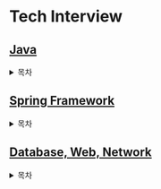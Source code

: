 # Tech Interview
## [Java](https://github.com/ComputerScienceStudy/tech-interview/blob/main/KHY/Content/Java.md)
<details>
<summary>목차</summary>

- JVM 동작 과정/원리
- GC(Garbage Collector)의 종류와 동작 과정/원리
- Java 언어 기초
    - 정적 타입 언어와 동적 타입 언어의 차이
    - Java 코드의 컴파일 과정
    - 각 변수 타입이 몇 byte인지, primitive type과 reference type 인지
    - overriding vs overloading 개념과 활용
    - 접근자 종류와 기능
    - final 키워드
    - Generic의 개념
    - ThreadLocal이 무엇이고 언제 활용되는지
    - static이란 무엇인가요?
      - java의 non-static 멤버와 static 멤버의 차이 
      - java의 main 메서드가 static인 이유
    - Wrapper Class란 무엇인가요?
    - Getter와 Setter를 사용해야하는 이유에 대해서 설명해주세요.
    - Lombok
- 객체지향
    - 객체지향에 대해서 설명해주세요. 
    - SOLID(객체지향 5대원칙)에 대해서 설명해주세요.
- 오류처리
    - Checked Exception과 Unchecked Exception에 대해 설명해주세요. 스프링 트랜잭션 추상화에서 rollback 대상은 무엇일까요?
    - 자바의 동시성 이슈(공유자원 접근)에 대해 설명해주세요. 
    - 자바에서 null을 안전하게 다루는 방법에 대해 설명해주세요.
</details>
    
## [Spring Framework](https://github.com/ComputerScienceStudy/tech-interview/blob/main/KHY/Content/Spring.md)
<details>
<summary>목차</summary>

- POJO란 무엇인가요? Spring Framework에서 POJO는 무엇이 될 수 있을까요?
- Spring DI/IoC는 어떻게 동작하나요?
  - IoC 컨테이너의 역할은 무엇이 있을까요?
- Spring IoC/DI(의존성 주입)의 방법에 대해 아는대로 설명해주세요.
  - 각 DI 주입 방식의 차이점과 이점에 대해서 설명해주세요.
  - 의존성과 설정값을 생성자 인자로 주입해야 하는 이유에 대해 설명해주세요.
- Bean에 대해 설명해보세요.
  - Spring Bean이란 무엇인가요?
  - 스프링 Bean의 생성 과정을 설명해주세요.
  - 스프링 Bean의 Scope에 대해서 설명해주세요.
  - Bean/Component 어노테이션에 대해서 설명해주시고, 둘의 차이점에 대해 설명해주세요.
- MVC 패턴이란?
- 프론트 컨트롤러 패턴이란 무엇인가요?
- Spring Web MVC의 Dispatcher Servlet의 동작 원리에 대해서 간단히 설명해주세요.
- Filter와 Interceptor 차이
  - Filter는 Servlet의 스펙이고, Interceptor는 Spring MVC의 스펙입니다. Spring Application에서 Filter와 Interceptor를 통해 예외를 처리할 경우 어떻게 해야 할까요?
- AOP(Aspect Oriented Programming)란 무엇일까요?
- Spring에서 예외처리하는 방법에 대해서 설명해주세요.
- Spring에서 CORS 에러를 해결하기 위한 방법을 설명해주세요.
- DTO를 사용하는 이유
</details>


## [Database, Web, Network](https://github.com/ComputerScienceStudy/tech-interview/blob/main/KHY/Content/DB%20Web%20Network.md)
<details>
<summary>목차</summary>

### Database
- RDBMS vs NOSQL에 대해서 설명해주세요.
- 인덱스
  - 데이터베이스에서  index를 만들면 내부적으로 어떤동작이 이루어지는지 설명해주시고 장단점에 대해 설명해주세요.
  - 데이터베이스에서 index를 만들면 성능이 빨라지게 되는 이유를 설명해주세요.
  - hash index를 사용했을 때의 단점과 이유를 설명하세요.
  - 인덱스에 왜 해쉬 보다 B Tree를 쓰는가?
- 트랜잭션
  - 트랜잭션에 대해서 설명해주세요.
  - ACID에 대해서 설명해주세요.
  - 트랜잭션 격리 수준(Transaction Isolation Levels)에 대해서 설명해주세요.
  - DBMS는 어떻게 트랜잭션을 관리할까요?
  - 잠금 타임아웃과 교착 상태가 발생하는 이유에 대해서 설명해주세요.
  - 트랜잭션 Rollback은 어떤 경우에 하나요?
- 정규화
  - Nomalization 이 무엇인가요? 
  - Denormalization은 무엇이고, 언제 시행하게 되는지 설명해주세요.
- Elastic Search
  - Elastic Search에 대해서 간단히 설명해주세요. 
  - Elastic Search의 인덱스구조와 RDBMS의 인덱스 구조의 차이에 대해 설명해주세요. 
  - Elastic Search의 키워드 검색과 RDBMS의 LIKE 검색의 차이에 대해 설명해주세요.
- JPA
  - ORM이란?
  - JPA, Hibernate 그리고 Spring Data JPA 각각에 대해서 설명해주세요.
  - JPA를 사용할 때의 이점에 대해서 설명해주세요.
  - JPA에서 N + 1 문제가 발생하는 이유와 이를 해결하는 방법을 설명해주세요.
  - 양방향 매핑을 피해야 하는 이유
  - 순환 관계는 언제 발생하고, 순환 관계를 피하기 위해서 어떻게 처리했는가?
  - 데이터 정합성에 대해서 설명해주세요. JPA에서 이것들을 어떻게 처리하는가요?
  - DB Lock에 대해서 설명해주세요. JPA에서 이것들을 어떻게 처리하는가요?
- SQL
  - A라는 테이블이 존재할 때, 새로운 속성(Column)을 추가한다고 할때, 모든 행(row)에 Default값을 넣어주고 싶을때, 어떤 쿼리문을 작성해야할까요?

### Web
- 쿠키와 세션
  - 쿠키와 세션의 필요성
  - 쿠키와 세션은 언제 사용한요?
- 세션 기반 인증 방식과 토큰 기반 인증 방식의 차이
- JWT 
  - JWT에 대해서 간단히 설명해주세요.
  - JWT를 사용한 이유와 장점은 무엇인가요?
  - JWT 단점은 무엇인가요?
- 웹 서버와 WAS의 차이점
- 웹 공격 패턴과 방어 방법
  - SQL Injection에 대해서 간단히 설명해주세요.
- Challenge
  - 웹 사이트를 제작했는데 고해상도 이미지를 많이 사용하여 페이지 로딩 속도가 느립니다. 최적화 하는 방법에 대해서 모두 설명하세요.
  - 브라운이 새로운 검색 엔진을 개발하려고 합니다. 어떻게 설계 및 개발 것인지 아는 지식을 모두 동원하여 설명하세요.

### Network
- 웹 브라우저에서 URI에 구글닷컴을 쳤을 때 발생하는 일들을 아는 대로 설명해주세요.<br>
  DNS 서버, HTTP 프로토콜(80포트), HTTPS 프로토콜(443포트), DOM, IP, PORT 등등의 용어를 사용해서
- 사용자가 웹브라우저를 통해 서버에 이미지를 요청해서 사용자에게 보여주기까지 과정을 설명하세요.
- OSI 7계층
  - OSI 7계층에 대해서 설명하세요. (각각 알려진 유명 프로토콜)
  - OSI 7계층과 그 존재 이유, TCP/IP 4계층에 대해 설명해보세요.
  - 웹 서버 소프트웨어(Apache, Nginx)는 OSI 7계층 중 어디서 작동하는지 설명해보세요.
- DNS에 대해서 설명하세요.
- HTTP
  - HTTP와 HTTPS의 차이를 설명하세요.
  - HTTPS에 대해서 설명하고 SSL Handshake에 대해서 설명해보세요.
  - GET과 POST의 차이점에 대해서 설명해보세요.
  - HTTP 프로토콜의 특징
  - HTTP 1.1 VS 2.0
  - HTTP 응답코드
- TCP와 UDP의 차이점에 대해서 설명해보세요.
- 3 way hand shake에 대해서 설명하세요.
- RESTful이란 무엇이며, 이것에 대해서 아는대로 설명해보세요.
- CORS란 무엇이며 이것에 대해서 설명해보세요.
- 로드 밸런서에 대해서 설명해주세요.
- 방화벽이란? 라우터와 방화벽 차이

</details>
